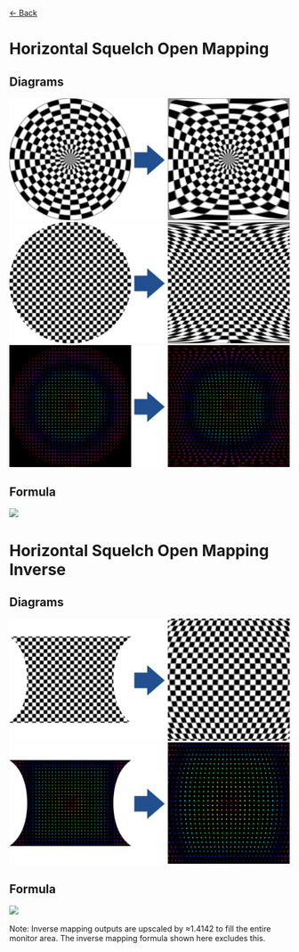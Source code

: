 [<- Back](https://github.com/Kuuuube/Circular_Area/blob/main/wiki/mappings_index.md#mappings-index)

# Horizontal Squelch Open Mapping

## Diagrams
![](https://raw.githubusercontent.com/Kuuuube/Circular_Area/main/wiki/images/mappings/square_horizontal_squelch_open_mapping_circle_grid_thick_checkerboard.png)
![](https://raw.githubusercontent.com/Kuuuube/Circular_Area/main/wiki/images/mappings/square_horizontal_squelch_open_mapping_square_grid_thick_checkerboard.png)
![](https://raw.githubusercontent.com/Kuuuube/Circular_Area/main/wiki/images/mappings/square_horizontal_squelch_open_mapping_dot_grid_circle_rgb_gradient_circle.png)

## Formula
![](https://raw.githubusercontent.com/Kuuuube/Circular_Area/main/wiki/images/formulas/horizontal_squelch_open_mapping_formula.png)




# Horizontal Squelch Open Mapping Inverse

## Diagrams
![](https://raw.githubusercontent.com/Kuuuube/Circular_Area/main/wiki/images/mappings/circle_horizontal_squelch_open_mapping_square_grid_circle_thick_checkerboard.png)
![](https://raw.githubusercontent.com/Kuuuube/Circular_Area/main/wiki/images/mappings/circle_horizontal_squelch_open_mapping_dot_grid_square_rgb_gradient.png)

## Formula
![](https://raw.githubusercontent.com/Kuuuube/Circular_Area/main/wiki/images/formulas/horizontal_squelch_open_mapping_inverse_formula.png)

Note: Inverse mapping outputs are upscaled by ≈1.4142 to fill the entire monitor area. The inverse mapping formula shown here excludes this.